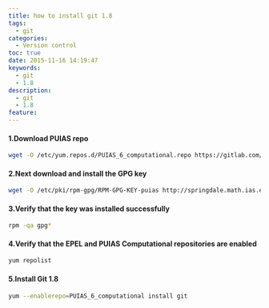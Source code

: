 ```yaml
---
title: how to install git 1.8
tags:
  - git
categories:
  - Version control
toc: true
date: 2015-11-16 14:19:47
keywords:
  - git
  - 1.8
description:
  - git
  - 1.8
feature:
---
```

#### 1.Download PUIAS repo
``` bash
wget -O /etc/yum.repos.d/PUIAS_6_computational.repo https://gitlab.com/gitlab-org/gitlab-recipes/raw/master/install/centos/PUIAS_6_computational.repo

```


#### 2.Next download and install the GPG key
``` bash
wget -O /etc/pki/rpm-gpg/RPM-GPG-KEY-puias http://springdale.math.ias.edu/data/puias/6/x86_64/os/RPM-GPG-KEY-puias && rpm --import /etc/pki/rpm-gpg/RPM-GPG-KEY-puias
```
<!-- more -->

#### 3.Verify that the key was installed successfully
``` bash
rpm -qa gpg*
```

#### 4.Verify that the EPEL and PUIAS Computational repositories are enabled
``` bash
yum repolist

```

#### 5.Install Git 1.8
``` bash
yum --enablerepo=PUIAS_6_computational install git

```
